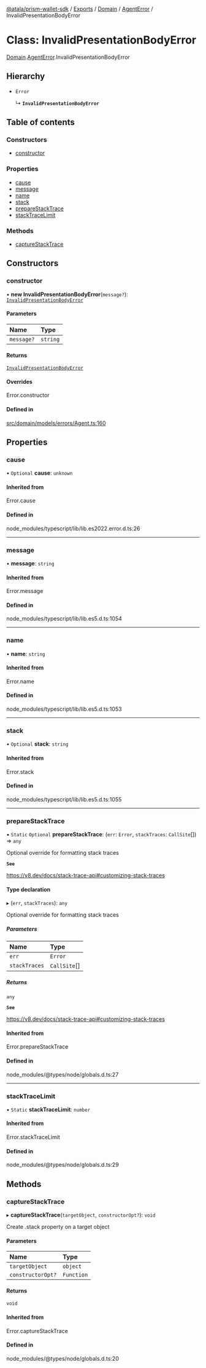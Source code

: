 [@atala/prism-wallet-sdk](../README.md) / [Exports](../modules.md) / [Domain](../modules/Domain.md) / [AgentError](../modules/Domain.AgentError.md) / InvalidPresentationBodyError

# Class: InvalidPresentationBodyError

[Domain](../modules/Domain.md).[AgentError](../modules/Domain.AgentError.md).InvalidPresentationBodyError

## Hierarchy

- `Error`

  ↳ **`InvalidPresentationBodyError`**

## Table of contents

### Constructors

- [constructor](Domain.AgentError.InvalidPresentationBodyError.md#constructor)

### Properties

- [cause](Domain.AgentError.InvalidPresentationBodyError.md#cause)
- [message](Domain.AgentError.InvalidPresentationBodyError.md#message)
- [name](Domain.AgentError.InvalidPresentationBodyError.md#name)
- [stack](Domain.AgentError.InvalidPresentationBodyError.md#stack)
- [prepareStackTrace](Domain.AgentError.InvalidPresentationBodyError.md#preparestacktrace)
- [stackTraceLimit](Domain.AgentError.InvalidPresentationBodyError.md#stacktracelimit)

### Methods

- [captureStackTrace](Domain.AgentError.InvalidPresentationBodyError.md#capturestacktrace)

## Constructors

### constructor

• **new InvalidPresentationBodyError**(`message?`): [`InvalidPresentationBodyError`](Domain.AgentError.InvalidPresentationBodyError.md)

#### Parameters

| Name | Type |
| :------ | :------ |
| `message?` | `string` |

#### Returns

[`InvalidPresentationBodyError`](Domain.AgentError.InvalidPresentationBodyError.md)

#### Overrides

Error.constructor

#### Defined in

[src/domain/models/errors/Agent.ts:160](https://github.com/input-output-hk/atala-prism-wallet-sdk-ts/blob/47ec1c8/src/domain/models/errors/Agent.ts#L160)

## Properties

### cause

• `Optional` **cause**: `unknown`

#### Inherited from

Error.cause

#### Defined in

node_modules/typescript/lib/lib.es2022.error.d.ts:26

___

### message

• **message**: `string`

#### Inherited from

Error.message

#### Defined in

node_modules/typescript/lib/lib.es5.d.ts:1054

___

### name

• **name**: `string`

#### Inherited from

Error.name

#### Defined in

node_modules/typescript/lib/lib.es5.d.ts:1053

___

### stack

• `Optional` **stack**: `string`

#### Inherited from

Error.stack

#### Defined in

node_modules/typescript/lib/lib.es5.d.ts:1055

___

### prepareStackTrace

▪ `Static` `Optional` **prepareStackTrace**: (`err`: `Error`, `stackTraces`: `CallSite`[]) => `any`

Optional override for formatting stack traces

**`See`**

https://v8.dev/docs/stack-trace-api#customizing-stack-traces

#### Type declaration

▸ (`err`, `stackTraces`): `any`

Optional override for formatting stack traces

##### Parameters

| Name | Type |
| :------ | :------ |
| `err` | `Error` |
| `stackTraces` | `CallSite`[] |

##### Returns

`any`

**`See`**

https://v8.dev/docs/stack-trace-api#customizing-stack-traces

#### Inherited from

Error.prepareStackTrace

#### Defined in

node_modules/@types/node/globals.d.ts:27

___

### stackTraceLimit

▪ `Static` **stackTraceLimit**: `number`

#### Inherited from

Error.stackTraceLimit

#### Defined in

node_modules/@types/node/globals.d.ts:29

## Methods

### captureStackTrace

▸ **captureStackTrace**(`targetObject`, `constructorOpt?`): `void`

Create .stack property on a target object

#### Parameters

| Name | Type |
| :------ | :------ |
| `targetObject` | `object` |
| `constructorOpt?` | `Function` |

#### Returns

`void`

#### Inherited from

Error.captureStackTrace

#### Defined in

node_modules/@types/node/globals.d.ts:20
